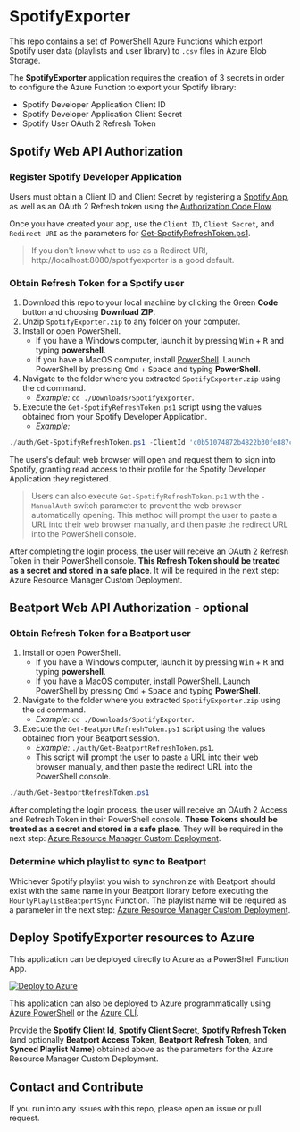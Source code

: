 # SpotifyExporter

This repo contains a set of PowerShell Azure Functions which export Spotify user data (playlists and user library) to `.csv` files in Azure Blob Storage.

The **SpotifyExporter** application requires the creation of 3 secrets in order to configure the Azure Function to export your Spotify library:

* Spotify Developer Application Client ID
* Spotify Developer Application Client Secret
* Spotify User OAuth 2 Refresh Token

## Spotify Web API Authorization

### Register Spotify Developer Application

Users must obtain a Client ID and Client Secret by registering a [Spotify App](https://developer.spotify.com/documentation/general/guides/app-settings/), as well as an OAuth 2 Refresh token using the [Authorization Code Flow](https://developer.spotify.com/documentation/general/guides/authorization-guide/#authorization-code-flow).

Once you have created your app, use the `Client ID`, `Client Secret`, and `Redirect URI` as the parameters for [Get-SpotifyRefreshToken.ps1](auth/Get-SpotifyRefreshToken.ps1).

> If you don't know what to use as a Redirect URI, http://localhost:8080/spotifyexporter is a good default.

### Obtain Refresh Token for a Spotify user

1. Download this repo to your local machine by clicking the Green **Code** button and choosing **Download ZIP**.
2. Unzip `SpotifyExporter.zip` to any folder on your computer.
3. Install or open PowerShell.
    * If you have a Windows computer, launch it by pressing <kbd>Win</kbd> + <kbd>R</kbd> and typing **powershell**.
    * If you have a MacOS computer, install [PowerShell](https://github.com/PowerShell/PowerShell#get-powershell). Launch PowerShell by pressing <kbd>Cmd</kbd> + <kbd>Space</kbd> and typing **PowerShell**.
4. Navigate to the folder where you extracted `SpotifyExporter.zip` using the `cd` command.
    * *Example:* `cd ./Downloads/SpotifyExporter`.
5. Execute the `Get-SpotifyRefreshToken.ps1` script using the values obtained from your Spotify Developer Application.
    * *Example:*

```powershell
./auth/Get-SpotifyRefreshToken.ps1 -ClientId 'c0b51074872b4822b30fe887ce857b47' -ClientSecret '397c93a60153496abbc1458ac1978655' -RedirectUri 'http://localhost:8080/spotifyexporter'
```

The users's default web browser will open and request them to sign into Spotify, granting read access to their profile for the Spotify Developer Application they registered.

> Users can also execute `Get-SpotifyRefreshToken.ps1` with the `-ManualAuth` switch parameter to prevent the web browser automatically opening. This method will prompt the user to paste a URL into their web browser manually, and then paste the redirect URL into the PowerShell console.

After completing the login process, the user will receive an OAuth 2 Refresh Token in their PowerShell console. **This Refresh Token should be treated as a secret and stored in a safe place**. It will be required in the next step: Azure Resource Manager Custom Deployment.

## Beatport Web API Authorization - optional

### Obtain Refresh Token for a Beatport user

1. Install or open PowerShell.
    * If you have a Windows computer, launch it by pressing <kbd>Win</kbd> + <kbd>R</kbd> and typing **powershell**.
    * If you have a MacOS computer, install [PowerShell](https://github.com/PowerShell/PowerShell#get-powershell). Launch PowerShell by pressing <kbd>Cmd</kbd> + <kbd>Space</kbd> and typing **PowerShell**.
2. Navigate to the folder where you extracted `SpotifyExporter.zip` using the `cd` command.
    * *Example:* `cd ./Downloads/SpotifyExporter`.
3. Execute the `Get-BeatportRefreshToken.ps1` script using the values obtained from your Beatport session.
    * *Example:* `./auth/Get-BeatportRefreshToken.ps1`.
    * This script will prompt the user to paste a URL into their web browser manually, and then paste the redirect URL into the PowerShell console.

```powershell
./auth/Get-BeatportRefreshToken.ps1
```

After completing the login process, the user will receive an OAuth 2 Access and Refresh Token in their PowerShell console. **These Tokens should be treated as a secret and stored in a safe place**. They will be required in the next step: [Azure Resource Manager Custom Deployment](#deploy-spotifyexporter-resources-to-azure).

### Determine which playlist to sync to Beatport

Whichever Spotify playlist you wish to synchronize with Beatport should exist with the same name in your Beatport library before executing the `HourlyPlaylistBeatportSync` Function. The playlist name will be required as a parameter in the next step: [Azure Resource Manager Custom Deployment](#deploy-spotifyexporter-resources-to-azure).

## Deploy SpotifyExporter resources to Azure

This application can be deployed directly to Azure as a PowerShell Function App.

[![Deploy to Azure](https://aka.ms/deploytoazurebutton)](https://portal.azure.com/#create/Microsoft.Template/uri/https%3A%2F%2Fraw.githubusercontent.com%2FRylandDeGregory%2FSpotifyExporter%2Fmaster%2Finfrastructure%2Fmain.json)

This application can also be deployed to Azure programmatically using [Azure PowerShell](https://learn.microsoft.com/en-us/powershell/module/az.resources/new-azresourcegroupdeployment) or the [Azure CLI](https://learn.microsoft.com/en-us/cli/azure/group/deployment?view=azure-cli-latest#az-group-deployment-create).

Provide the **Spotify Client Id**, **Spotify Client Secret**, **Spotify Refresh Token** (and optionally **Beatport Access Token**, **Beatport Refresh Token**, and **Synced Playlist Name**) obtained above as the parameters for the Azure Resource Manager Custom Deployment.

## Contact and Contribute

If you run into any issues with this repo, please open an issue or pull request.